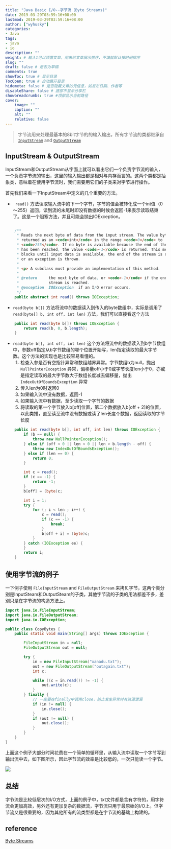 ```yaml
---
title: "Java Basic I/O--字节流（Byte Streams)"
date: 2019-03-29T03:59:16+08:00
lastmod: 2019-03-29T03:59:16+08:00
author: ["wyhusky"]
categories: 
- Java
tags: 
- java
- io
description: ""
weight: # 输入1可以顶置文章，用来给文章展示排序，不填就默认按时间排序
slug: ""
draft: false # 是否为草稿
comments: true
showToc: true # 显示目录
TocOpen: true # 自动展开目录
hidemeta: false # 是否隐藏文章的元信息，如发布日期、作者等
disableShare: false # 底部不显示分享栏
showbreadcrumbs: true #顶部显示当前路径
cover:
    image: ""
    caption: ""
    alt: ""
    relative: false
---
```


> 字节流用来处理最基本的8bit字节的的输入输出，所有字节流的类都继承自[`InputStream`](https://docs.oracle.com/javase/8/docs/api/java/io/InputStream.html) and [`OutputStream`](https://docs.oracle.com/javase/8/docs/api/java/io/OutputStream.html)

## InputStream & OutputStream

InputStream和OutputStream从字面上就可以看出它们一个负责字节流的输入，一个负责字节流的输出，这里的输入输出都是相对与内存而言的。这两个类都是抽象类，意味着在使用字节流时，我们需要用它们的子类来对字节进行操作。

首先我们来看一下InputStream中定义的几个重要的方法。

* `` read()`` 方法读取输入流中的下一个字节，字节的值会被转化成一个int值（0～255）返回，读到流的末尾时即没有数据的时候会返回-1来表示读取结束了。这是一个阻塞方法，并且可能会抛出IOException。

```java

    /**
     * Reads the next byte of data from the input stream. The value byte is
     * returned as an <code>int</code> in the range <code>0</code> to
     * <code>255</code>. If no byte is available because the end of the stream
     * has been reached, the value <code>-1</code> is returned. This method
     * blocks until input data is available, the end of the stream is detected,
     * or an exception is thrown.
     *
     * <p> A subclass must provide an implementation of this method.
     *
     * @return     the next byte of data, or <code>-1</code> if the end of the
     *             stream is reached.
     * @exception  IOException  if an I/O error occurs.
     */
    public abstract int read() throws IOException;
```

* `` read(byte b[]) `` 方法将流中的数据读入到传入的byte数组中，实际是调用了`` read(byte[] b, int off, int len)`` 方法，我们可以直接看这个方法

```java
    public int read(byte b[]) throws IOException {
        return read(b, 0, b.length);
    }
```

* ``read(byte b[], int off, int len)`` 这个方法将流中的数据读入到b字节数组中，参数off指定从b字节数组的哪个位置开始写，len指定读取的最大字节数。这个方法的实现也是比较容易看懂的。     
  1. 检查入参是否有空指针异常和数组越界异常。字节数组b为null，抛出`` NullPointerException `` 异常，偏移量off小于0或字节长度len小于0，亦或是指定读取的最大字节数大于数组长度减去偏移量，抛出`` IndexOutOfBoundsException`` 异常
  2. 传入len为0时返回0
  3. 如果输入流中没有数据，返回-1
  4. 如果输入流中有数据，至少读取一个字节的数据
  5. 将读取的第一个字节放入b[off]位置，第二个数据放入b[off + 2]的位置，以此类推，直至读至流中没有数据或读了len长度个数据，返回读取的字节长度

```java
    public int read(byte b[], int off, int len) throws IOException {
        if (b == null) {
            throw new NullPointerException();
        } else if (off < 0 || len < 0 || len > b.length - off) {
            throw new IndexOutOfBoundsException();
        } else if (len == 0) {
            return 0;
        }

        int c = read();
        if (c == -1) {
            return -1;
        }
        b[off] = (byte)c;

        int i = 1;
        try {
            for (; i < len ; i++) {
                c = read();
                if (c == -1) {
                    break;
                }
                b[off + i] = (byte)c;
            }
        } catch (IOException ee) {
        }
        return i;
    }
```



## 使用字节流的例子

一下例子使用 `FileInputStream` and `FileOutputStream` 来拷贝字节，这两个类分别是InputSteam和OutputSteam的子类，其他字节流的子类的用法都差不多，差别只是在字节流的构造方法上。

```java
import java.io.FileInputStream;
import java.io.FileOutputStream;
import java.io.IOException;

public class CopyBytes {
    public static void main(String[] args) throws IOException {

        FileInputStream in = null;
        FileOutputStream out = null;

        try {
            in = new FileInputStream("xanadu.txt");
            out = new FileOutputStream("outagain.txt");
            int c;

            while ((c = in.read()) != -1) {
                out.write(c);
            }
        } finally {
            // 一定要在finally中调用close，防止发生异常时有资源泄漏
            if (in != null) {
                in.close();
            }
            if (out != null) {
                out.close();
            }
        }
    }
}
```

上面这个例子大部分时间花费在一个简单的循环里，从输入流中读取一个字节写到输出流中去，如下图所示，因此字节流的效率是比较低的，一次只能读一个字节。

![](assets/byteStream.gif)

## 总结

字节流是比较低层次的I/O方式，上面的例子中，txt文件都是含有字符的，用字符流会更加高效，另外还有更加复杂的数据流，字节流只用于最原始的I/O上。但字节流又是很重要的，因为其他所有的流类型都是在字节流的基础上构建的。

## reference

[Byte Streams](<https://docs.oracle.com/javase/tutorial/essential/io/bytestreams.html>)

